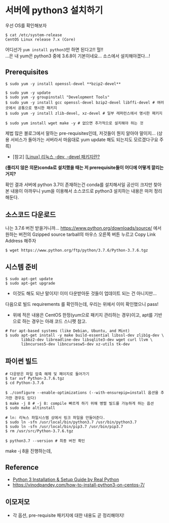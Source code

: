 # 서버에 python3 설치하기 

우선 OS를 확인해보자

```
$ cat /etc/system-release
CentOS Linux release 7.x (Core)
```

어디선가 `yum install python3`만 하면 된다고!! 헐!! <br>
...은 내 yum은 python3 중에 3.6.8이 기본이네요... 소스에서 설치해야겠다...! 


## Prerequisites
```
$ sudo yum -y install openssl-devel **bzip2-devel**

$ sudo yum -y update
$ sudo yum -y groupinstall "Development Tools"
$ sudo yum -y install gcc openssl-devel bzip2-devel libffi-devel # 여러 곳에서 공통으로 명시한 패키지
$ sudo yum -y install zlib-devel, xz-devel # 일부 레퍼런스에서 명시한 패키지

$ sudo yum install wget make -y # 없으면 추가적으로 설치해야 하는 것
```
제법 많은 블로그에서 말하는 pre-requisites인데, 저것들이 뭔지 알아야 말이지...
(상용 서비스가 돌아가는 서버라서 마음대로 yum update 해도 되는지도 모르겠다구요 주륵)
- [참고] [\[Linux\] 리눅스 -dev, -devel 패키지란?](https://mentha2.tistory.com/214)


**(풀리지 않은 의문)conda로 설치했을 때는 저 prerequisite들이 어디에 어떻게 깔리는거지?**

확인 결과 서버에 python 3.7이 존재하는건 conda를 설치해서일 공산이 크지만 
찾아본 내용이 아까우니 yum을 이용해서 소스코드로 python3 설치하는 내용은 마저 정리해둔다. 



## 소스코드 다운로드
나는 3.7.6 버전 받을거니까... 
https://www.python.org/downloads/source/ 에서 원하는 버전의 
Gzipped source tarball의 마우스 오른쪽 버튼 누르고 Copy Link Address 해주자
```
$ wget https://www.python.org/ftp/python/3.7.6/Python-3.7.6.tgz
```

## 시스템 준비
```
$ sudo apt-get update
$ sudo apt-get upgrade
```
- 이것도 해도 되냔 말이지! 이미 다운받아둔 것들이 업데이트 되는 건 아니지만... 

다음으로 빌드 requirements 를 확인하는데, 우리는 위에서 이미 확인했으니 pass! 
- 위에 적은 내용은 CentOS 한정(yum으로 패키지 관리하는 경우)이고, apt를 기반으로 하는 경우는 아래 코드 스니펫 참고.
```
# For apt-based systems (like Debian, Ubuntu, and Mint)
$ sudo apt-get install -y make build-essential libssl-dev zlib1g-dev \
       libbz2-dev libreadline-dev libsqlite3-dev wget curl llvm \
       libncurses5-dev libncursesw5-dev xz-utils tk-dev
```

## 파이썬 빌드
```
# 다운받은 파일 압축 해제 및 페이지로 들어가기
$ tar xvf Python-3.7.6.tgz
$ cd Python-3.7.6

$ ./configure --enable-optimizations (--with-ensurepip=install 옵션을 추가한 경우도 있다)
$ make -j 8 # -j 8: compile 빠르게 하기 위해 병렬 빌드를 가능하게 하는 옵션
$ sudo make altinstall

# ln: 리눅스 파일시스템 상에서 링크 파일을 만들어준다. 
$ sudo ln -sfn /usr/local/bin/python3.7 /usr/bin/python3.7
$ sudo ln -sfn /usr/local/bin/pip3.7 /usr/bin/pip3.7
$ rm /usr/src/Python-3.7.6.tgz 

$ python3.7 --version # 최종 버전 확인 
```
make -j 8을 진행하는데, 

## Reference 
- [Python 3 Installation & Setup Guide by Real Python](https://realpython.com/installing-python/#how-to-build-python-from-source-code)
- https://vinodpandey.com/how-to-install-python3-on-centos-7/

## 이모저모
- 각 옵션, pre-requisite 패키지에 대한 내용도 곧 정리해야지! 
